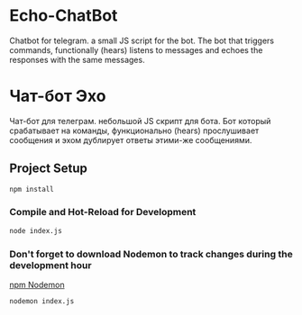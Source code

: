 # Echo-ChatBot
Chatbot for telegram. a small JS script for the bot. The bot that triggers commands, functionally (hears) listens  to messages and echoes the responses with the same messages. 

# Чат-бот Эхо
Чат-бот для телеграм. небольшой JS скрипт для бота.   Бот который срабатывает на команды, функционально (hears) прослушивает сообщения и эхом дублирует ответы этими-же сообщениями.

## Project Setup

```sh
npm install
```

### Compile and Hot-Reload for Development

```sh
node index.js
```

### Don't forget to download Nodemon to track changes during the development hour

[npm Nodemon](https://www.npmjs.com/package/nodemon)

```sh
nodemon index.js
```
